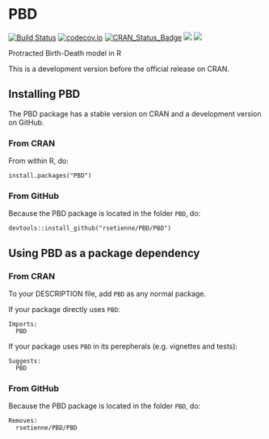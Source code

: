 # PBD

[![Build Status](https://travis-ci.org/rsetienne/PBD.svg?branch=master)](https://travis-ci.org/rsetienne/PBD)
[![codecov.io](https://codecov.io/github/rsetienne/PBD/coverage.svg?branch=master)](https://codecov.io/github/rsetienne/PBD?branch=master)
[![CRAN_Status_Badge](http://www.r-pkg.org/badges/version/PBD)](https://cran.r-project.org/package=PBD)
[![](http://cranlogs.r-pkg.org/badges/grand-total/PBD)]( https://CRAN.R-project.org/package=PBD)
[![](http://cranlogs.r-pkg.org/badges/PBD)](https://CRAN.R-project.org/package=PBD)


Protracted Birth-Death model in R

This is a development version before the official release on CRAN.

## Installing PBD

The PBD package has a stable version on CRAN and 
a development version on GitHub.

### From CRAN

From within R, do:

```
install.packages("PBD")
```

### From GitHub

Because the PBD package is located in the folder `PBD`, do:

```
devtools::install_github("rsetienne/PBD/PBD")
```

## Using PBD as a package dependency

### From CRAN

To your DESCRIPTION file, add `PBD` as any normal package.

If your package directly uses `PBD`:

```
Imports:
  PBD
```

If your package uses `PBD` in its perepherals (e.g. vignettes and tests):

```
Suggests:
  PBD
```

### From GitHub

Because the PBD package is located in the folder `PBD`, do:

```
Removes:
  rsetienne/PBD/PBD
```
